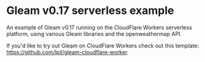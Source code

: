 # Gleam v0.17 serverless example

An example of Gleam v0.17 running on the CloudFlare Workers serverless platform,
using various Gleam libraries and the openweathermap API.

If you'd like to try out Gleam on CloudFlare Workers check out this template:
https://github.com/lpil/gleam-cloudflare-worker.
